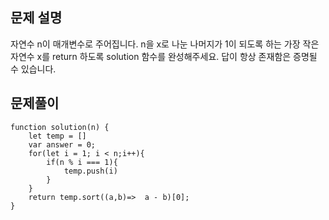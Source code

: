 ## 문제 설명

자연수 n이 매개변수로 주어집니다. n을 x로 나눈 나머지가 1이 되도록 하는 가장 작은 자연수 x를 return 하도록 solution 함수를 완성해주세요. 답이 항상 존재함은 증명될 수 있습니다.

## 문제풀이

```
function solution(n) {
    let temp = []
    var answer = 0;
    for(let i = 1; i < n;i++){
        if(n % i === 1){
            temp.push(i)
        }
    }
    return temp.sort((a,b)=>  a - b)[0];
}
```
